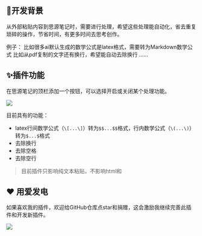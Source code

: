 
## 🤔开发背景

从外部粘贴内容到思源笔记时，需要进行处理，希望这些处理能自动化，省去重复琐碎的操作，节省时间，有更多时间去思考创作。

例子：
比如很多ai默认生成的数学公式是latex格式，需要转为Markdown数学公式
比如从pdf复制的文字还有换行，希望能自动去除换行
……

## ✨插件功能

在思源笔记的顶栏添加一个按钮，可以选择开启或关闭某个处理功能。

![](https://fastly.jsdelivr.net/gh/Achuan-2/PicBed/assets/PixPin_2024-12-13_21-00-50-2024-12-13.png)

目前具有的功能：

- latex行间数学公式（`\[...\]`）转为`$$...$$`格式，行内数学公式（`\(...\)`）转为`$...$`格式
- 去除换行
- 去除空格
- 去除空行

> 目前插件只影响纯文本粘贴，不影响html和

## ❤️ 用爱发电

如果喜欢我的插件，欢迎给GitHub仓库点star和捐赠，这会激励我继续完善此插件和开发新插件。

![](https://fastly.jsdelivr.net/gh/Achuan-2/PicBed/assets/20241118182532-2024-11-18.png)